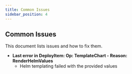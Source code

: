 ```yaml
---
title: Common Issues
sidebar_position: 4
---
```


## Common Issues

This document lists issues and how to fix them.

- **Last error in DeployItem: Op: TemplateChart - Reason: RenderHelmValues**
    - Helm templating failed with the provided values
